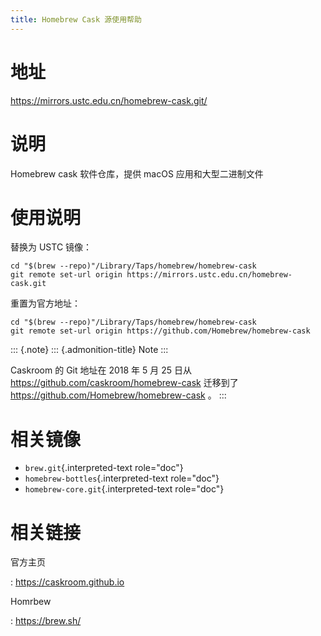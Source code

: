 ```yaml
---
title: Homebrew Cask 源使用帮助
---
```


地址
====

<https://mirrors.ustc.edu.cn/homebrew-cask.git/>

说明
====

Homebrew cask 软件仓库，提供 macOS 应用和大型二进制文件

使用说明
========

替换为 USTC 镜像：

    cd "$(brew --repo)"/Library/Taps/homebrew/homebrew-cask
    git remote set-url origin https://mirrors.ustc.edu.cn/homebrew-cask.git

重置为官方地址：

    cd "$(brew --repo)"/Library/Taps/homebrew/homebrew-cask
    git remote set-url origin https://github.com/Homebrew/homebrew-cask

::: {.note}
::: {.admonition-title}
Note
:::

Caskroom 的 Git 地址在 2018 年 5 月 25 日从
<https://github.com/caskroom/homebrew-cask> 迁移到了
<https://github.com/Homebrew/homebrew-cask> 。
:::

相关镜像
========

-   `brew.git`{.interpreted-text role="doc"}
-   `homebrew-bottles`{.interpreted-text role="doc"}
-   `homebrew-core.git`{.interpreted-text role="doc"}

相关链接
========

官方主页

:   <https://caskroom.github.io>

Homrbew

:   <https://brew.sh/>

